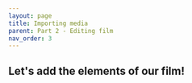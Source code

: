 ```yaml
---
layout: page
title: Importing media
parent: Part 2 - Editing film
nav_order: 3
---
```

## Let's add the elements of our film!
